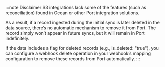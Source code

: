 :::note Disclaimer
S3 integrations lack some of the features (such as reconciliation) found in Ocean or other Port integration solutions.

As a result, if a record ingested during the initial sync is later deleted in the data source, there’s no automatic 
mechanism to remove it from Port. The record simply won’t appear in future syncs, but it will remain in Port indefinitely. 

If the data includes a flag for deleted records (e.g., is_deleted: "true"), you can configure a webhook delete operation 
in your webhook’s mapping configuration to remove these records from Port automatically. 
:::